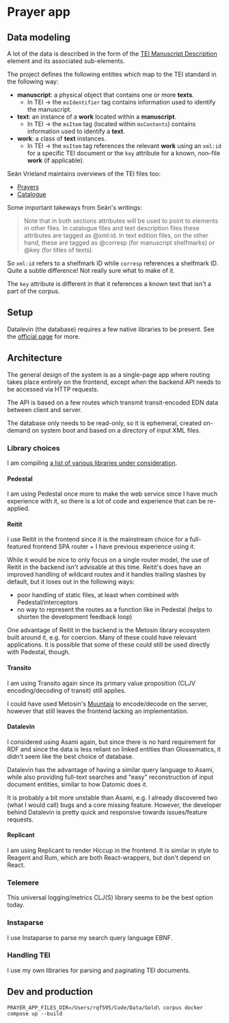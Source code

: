# Prayer app

## Data modeling
A lot of the data is described in the form of the [TEI Manuscript Description](https://tei-c.org/release/doc/tei-p5-doc/en/html/MS.html) element and its associated sub-elements.

The project defines the following entities which map to the TEI standard in the following way:

* **manuscript**: a physical object that contains one or more **texts**.
  * In TEI → the `msIdentifier` tag contains information used to identify the manuscript.
* **text**: an instance of a **work** located within a **manuscript**.
  * In TEI →  the `msItem` tag (located within `msContents`) contains information used to identify a **text**.
* **work**: a class of **text** instances.
  * In TEI → the `msItem` tag references the relevant **work** using an `xml:id` for a specific TEI document or the `key` attribute for a known, non-file **work** (if applicable).

Seán Vrieland maintains overviews of the TEI files too:

- [Prayers](https://github.com/bedebok/Data/blob/main/Prayers/xml/README.org)
- [Catalogue](https://github.com/bedebok/Data/blob/main/Catalogue/xml/README.org)

Some important takeways from Seán's writings:

> Note that in both sections attributes will be used to point to elements in 
> other files. In catalogue files and text description files these attributes
> are tagged as @xml:id. In text edition files, on the other hand, these are 
> tagged as @corresp (for manuscript shelfmarks) or @key (for titles of texts).

So `xml:id` refers to a shelfmark ID while `corresp` references a shelfmark ID.
Quite a subtle difference! Not really sure what to make of it.

The `key` attribute is different in that it  references a known text that isn't
a part of the corpus.

## Setup
Datalevin (the database) requires a few native libraries to be present. See the [official page](https://github.com/juji-io/datalevin/blob/master/doc/install.md#native-dependencies) for more.

## Architecture
The general design of the system is as a single-page app where routing takes place entirely on the frontend, except when the backend API needs to be accessed via HTTP requests.

The API is based on a few routes which transmit transit-encoded EDN data between client and server.

The database only needs to be read-only, so it is ephemeral, created on-demand on system boot and based on a directory of input XML files.

### Library choices
I am compiling [a list of various libraries under consideration](https://github.com/stars/simongray/lists/when-danes-prayed-in-german).

#### Pedestal
I am using Pedestal once more to make the web service since I have much experience with it, so there is a lot of code and experience that can be re-applied.

#### Reitit
I use Reitit in the frontend since it is the mainstream choice for a full-featured frontend SPA router + I have previous experience using it.

While it would be nice to only focus on a single router model, the use of Reitit in the backend isn't advisable at this time. Reitit's does have an improved handling of wildcard routes and it handles trailing slashes by default, but it loses out in the following ways:

- poor handling of static files, at least when combined with Pedestal/interceptors
- no way to represent the routes as a function like in Pedestal (helps to shorten the development feedback loop)

One advantage of Reitit in the backend is the Metosin library ecosystem built around it, e.g. for coercion. Many of these could have relevant applications. It is possible that some of these could still be used directly with Pedestal, though.

#### Transito
I am using Transito again since its primary value proposition (CLJV encoding/decoding of transit) still applies.

I could have used Metosin's [Muuntaja](https://github.com/metosin/muuntaja) to encode/decode on the server, however that still leaves the frontend lacking an implementation.

#### Datalevin
I considered using Asami again, but since there is no hard requirement for RDF and since the data is less reliant on linked entities than Glossematics, it didn't seem like the best choice of database.

Datalevin has the advantage of having a similar query language to Asami, while also providing full-text searches and "easy" reconstruction of input document entities, similar to how Datomic does it.

It is probably a bit more unstable than Asami, e.g. I already discovered two (what I would call) bugs and a core missing feature. However, the developer behind Datalevin is pretty quick and responsive towards issues/feature requests.

#### Replicant
I am using Replicant to render Hiccup in the frontend. It is similar in style to Reagent and Rum, which are both React-wrappers, but don't depend on React.

### Telemere
This universal logging/metrics CLJ(S) library seems to be the best option today.

### Instaparse
I use Instaparse to parse my search query language EBNF.

### Handling TEI
I use my own libraries for parsing and paginating TEI documents.

## Dev and production

```shell
PRAYER_APP_FILES_DIR=/Users/rqf595/Code/Data/Gold\ corpus docker compose up --build
```
